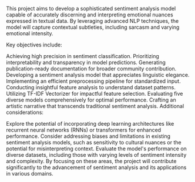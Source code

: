 This project aims to develop a sophisticated sentiment analysis model capable of accurately discerning and interpreting emotional nuances expressed in textual data. By leveraging advanced NLP techniques, the model will capture contextual subtleties, including sarcasm and varying emotional intensity.

Key objectives include:

Achieving high precision in sentiment classification.
Prioritizing interpretability and transparency in model predictions.
Generating publication-ready documentation for broader community contribution.
Developing a sentiment analysis model that appreciates linguistic elegance.
Implementing an efficient preprocessing pipeline for standardized input.
Conducting insightful feature analysis to understand dataset patterns.
Utilizing TF-IDF Vectorizer for impactful feature selection.
Evaluating five diverse models comprehensively for optimal performance.
Crafting an artistic narrative that transcends traditional sentiment analysis.
Additional considerations:

Explore the potential of incorporating deep learning architectures like recurrent neural networks (RNNs) or transformers for enhanced performance.
Consider addressing biases and limitations in existing sentiment analysis models, such as sensitivity to cultural nuances or the potential for misinterpreting context.
Evaluate the model's performance on diverse datasets, including those with varying levels of sentiment intensity and complexity.
By focusing on these areas, the project will contribute significantly to the advancement of sentiment analysis and its applications in various domains.
